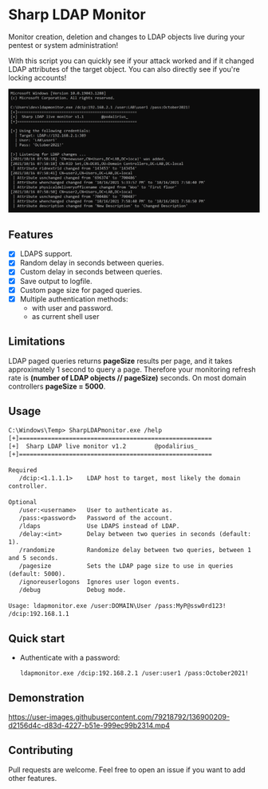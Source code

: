 # Sharp LDAP Monitor

Monitor creation, deletion and changes to LDAP objects live during your pentest or system administration!

With this script you can quickly see if your attack worked and if it changed LDAP attributes of the target object. You can also directly see if you're locking accounts!

![](./imgs/example.png)

## Features

 - [x] LDAPS support.
 - [x] Random delay in seconds between queries.
 - [x] Custom delay in seconds between queries.
 - [x] Save output to logfile.
 - [x] Custom page size for paged queries.
 - [x] Multiple authentication methods:
   - with user and password.
   - as current shell user

## Limitations

LDAP paged queries returns **pageSize** results per page, and it takes approximately 1 second to query a page. Therefore your monitoring refresh rate is **(number of LDAP objects // pageSize)** seconds. On most domain controllers **pageSize = 5000**.

## Usage

```
C:\Windows\Temp> SharpLDAPmonitor.exe /help
[+]======================================================
[+]  Sharp LDAP live monitor v1.2        @podalirius_
[+]======================================================

Required
   /dcip:<1.1.1.1>    LDAP host to target, most likely the domain controller.

Optional
   /user:<username>   User to authenticate as.
   /pass:<password>   Password of the account.
   /ldaps             Use LDAPS instead of LDAP.
   /delay:<int>       Delay between two queries in seconds (default: 1).
   /randomize         Randomize delay between two queries, between 1 and 5 seconds.
   /pagesize          Sets the LDAP page size to use in queries (default: 5000).
   /ignoreuserlogons  Ignores user logon events.
   /debug             Debug mode.

Usage: ldapmonitor.exe /user:DOMAIN\User /pass:MyP@ssw0rd123! /dcip:192.168.1.1
```

## Quick start

 - Authenticate with a password:

    ```
    ldapmonitor.exe /dcip:192.168.2.1 /user:user1 /pass:October2021!
    ```

## Demonstration

https://user-images.githubusercontent.com/79218792/136900209-d2156d4c-d83d-4227-b51e-999ec99b2314.mp4

## Contributing

Pull requests are welcome. Feel free to open an issue if you want to add other features.
